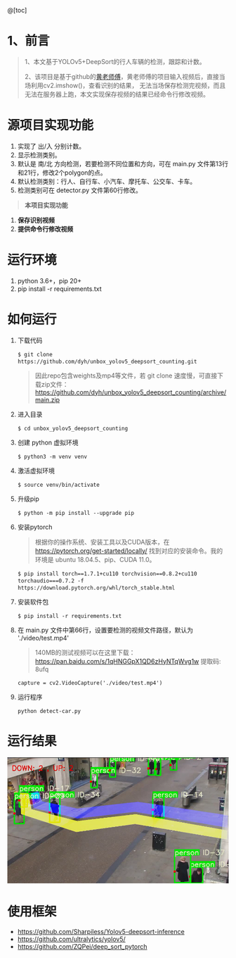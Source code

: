 @[toc]

# 1、前言

> 1、本文基于YOLOv5+DeepSort的行人车辆的检测，跟踪和计数。
>
> 2、该项目是基于github的[黄老师傅](https://github.com/dyh/unbox_yolov5_deepsort_counting)，黄老师傅的项目输入视频后，直接当场利用cv2.imshow()，查看识别的结果， 无法当场保存检测完视频，而且无法在服务器上跑，本文实现保存视频的结果已经命令行修改视频。

# 源项目实现功能

1. 实现了 出/入 分别计数。
2. 显示检测类别。
3. 默认是 南/北 方向检测，若要检测不同位置和方向，可在 main.py 文件第13行和21行，修改2个polygon的点。
4. 默认检测类别：行人、自行车、小汽车、摩托车、公交车、卡车。
5. 检测类别可在 detector.py 文件第60行修改。

> **本项目实现功能**

1. **保存识别视频**
2. **提供命令行修改视频**



# 运行环境

1. python 3.6+，pip 20+
2. pip install -r requirements.txt

# 如何运行

1. 下载代码

   ```
   $ git clone https://github.com/dyh/unbox_yolov5_deepsort_counting.git
   ```

   > 因此repo包含weights及mp4等文件，若 git clone 速度慢，可直接下载zip文件：https://github.com/dyh/unbox_yolov5_deepsort_counting/archive/main.zip

2. 进入目录

   ```
   $ cd unbox_yolov5_deepsort_counting
   ```

3. 创建 python 虚拟环境

   ```
   $ python3 -m venv venv
   ```

4. 激活虚拟环境

   ```
   $ source venv/bin/activate
   ```

5. 升级pip

   ```
   $ python -m pip install --upgrade pip
   ```

6. 安装pytorch

   > 根据你的操作系统、安装工具以及CUDA版本，在 https://pytorch.org/get-started/locally/ 找到对应的安装命令。我的环境是 ubuntu 18.04.5、pip、CUDA 11.0。

   ```
   $ pip install torch==1.7.1+cu110 torchvision==0.8.2+cu110 torchaudio===0.7.2 -f https://download.pytorch.org/whl/torch_stable.html
   ```

7. 安装软件包

   ```
   $ pip install -r requirements.txt
   ```

8. 在 main.py 文件中第66行，设置要检测的视频文件路径，默认为 './video/test.mp4'

   > 140MB的测试视频可以在这里下载：https://pan.baidu.com/s/1qHNGGpX1QD6zHyNTqWvg1w 提取码: 8ufq

   ```
   capture = cv2.VideoCapture('./video/test.mp4')
   ```

9. 运行程序

   ```
   python detect-car.py
   ```



# 运行结果

![image-20240406230944851](result.png)

# 使用框架

- https://github.com/Sharpiless/Yolov5-deepsort-inference
- https://github.com/ultralytics/yolov5/
- https://github.com/ZQPei/deep_sort_pytorch